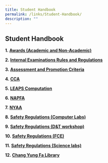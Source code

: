 ```yaml
---
title: Student Handbook
permalink: /links/Student-Handbook/
description: ""
---
```

## Student Handbook

**1. [Awards (Academic and Non-Academic)](/files/Links/Student%20Handbook/Awards%20(Academic%20and%20Non%20Academic).pdf)**

**2. [Internal Examinations Rules and Regulations](/files/Links/Student%20Handbook/Internal%20Examination%20Rules%20and%20Regulations.pdf)**  

**3. [Assessment and Promotion Criteria](/files/Links/Student%20Handbook/Assessment%20and%20Promotion%20Criteria.pdf)**  

**4. [CCA](/files/Links/Student%20Handbook/CCA.pdf)**

**5. [LEAPS Computation](/files/Links/Student%20Handbook/LEAPS.pdf)**

**6. [NAPFA](/files/Links/Student%20Handbook/NAPFA%20Standards.pdf)**

**7. [NYAA](/files/Links/Student%20Handbook/NYAA.pdf)**

**8. [Safety Regulations (Computer Labs)](/files/Links/Student%20Handbook/Safety%20Regulations%20in%20Computer%20Labs.pdf)**

**9. [Safety Regulations (D&T workshop)](/files/SAFETY%20REGULATIONS%20IN%20THE%20D&T%20WORKSHOPS.pdf)**

**10. [Safety Regulations (FCE)](/files/SAFETY%20REGULATIONS%20IN%20THE%20KITCHEN%20(FCE).pdf)**

**11. [Safety Regulations (Science labs)](/files/SAFETY%20REGULATIONS%20IN%20THE%20SCIENCE%20LABORATORIES.pdf)**

**12. [Chang Yung Fa Library](/files/THE%20CHANG%20YUNG%20FA%20LIBRARY.pdf)**